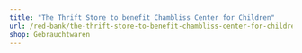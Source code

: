 ```yaml
---
title: "The Thrift Store to benefit Chambliss Center for Children"
url: /red-bank/the-thrift-store-to-benefit-chambliss-center-for-children/
shop: Gebrauchtwaren
---
```

